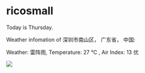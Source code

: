 # ricosmall

Today is Thursday.

Weather infomation of 深圳市南山区， 广东省， 中国: 

Weather: 雷阵雨, Temperature: 27 ℃ , Air Index: 13 优

<img src="https://github-readme-stats.vercel.app/api?username=ricosmall&show_icons=true" />
